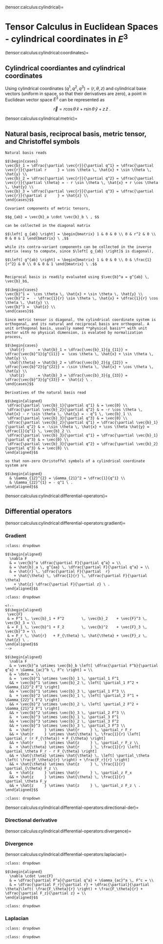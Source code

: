 (tensor:calculus:cylindrical)=
# Tensor Calculus in Euclidean Spaces - cylindrical coordinates in $E^3$

(tensor:calculus:cylindrical:coordinates)=
## Cylindrical coordiantes and cylindrical coordinates

Using cylindrical coordinates $(q^1, q^2, q^3) = (r, \theta, z)$ and cylindrical base vectors (uniform in space, so that their derivatives are zero), a point in Euclidean vector space $E^3$ can be represented as

$$\vec{r} = r \cos \theta \, \hat{x} + r \sin \theta \, \hat{y} + z \, \hat{z} \ .$$

(tensor:calculus:cylindrical:metric)=
## Natural basis, reciprocal basis, metric tensor, and Christoffel symbols

```{dropdown} Natural basis
Natural basis reads

$$\begin{cases}
\vec{b}_1 = \dfrac{\partial \vec{r}}{\partial q^1} = \dfrac{\partial \vec{r}}{\partial r     } = \cos \theta \, \hat{x} + \sin \theta \, \hat{y} \\
\vec{b}_2 = \dfrac{\partial \vec{r}}{\partial q^2} = \dfrac{\partial \vec{r}}{\partial \theta} = - r \sin \theta \, \hat{x} + r \cos \theta \, \hat{y} \\
\vec{b}_3 = \dfrac{\partial \vec{r}}{\partial q^3} = \dfrac{\partial \vec{r}}{\partial z     } = \hat{z} \\
\end{cases}$$
```

```{dropdown} Metric tensor
Covariant components of metric tensors,

$$g_{ab} = \vec{b}_a \cdot \vec{b}_b \ , $$

can be collected in the diagonal matrix

$$\left[ g_{ab} \right] = \begin{bmatrix} 1 & 0 & 0 \\ 0 & r^2 & 0 \\ 0 & 0 & 1 \end{bmatrix} \ ,$$

while its contra-variant components can be collected in the inverse matrix (easy to compute, since $\left[ g_{ab} \right]$ is diagonal),

$$\left[ g^{ab} \right] = \begin{bmatrix} 1 & 0 & 0 \\ 0 & \frac{1}{r^2} & 0 \\ 0 & 0 & 1 \end{bmatrix} \ .$$

```

```{dropdown} Reciprocal basis

Reciprocal basis is readily evaluated using $\vec{b}^a = g^{ab} \, \vec{b}_b$,

$$\begin{cases}
\vec{b}^1 =  \cos \theta \, \hat{x} + \sin \theta \, \hat{y} \\
\vec{b}^2 =  - \dfrac{1}{r} \sin \theta \, \hat{x} + \dfrac{1}{r} \cos \theta \, \hat{y} \\
\vec{b}^3 =  \hat{z} \\
\end{cases}$$

```

```{dropdown} Physical basis
Since metric tensor is diagonal, the cylindrical coordinate system is orthogonal, and its natural and reciprocal basis are orthogonal. A unit orthogonal basis, usually named **physical basis** with unit vector with no physical dimension, is evalated by normalization process,

$$\begin{cases}
  \hat{r}      = \hat{b}_1 = \dfrac{\vec{b}_1}{g_{11}} = \dfrac{\vec{b}^1}{g^{11}} =  \cos \theta \, \hat{x} + \sin \theta \, \hat{y} \\
  \hat{\theta} = \hat{b}_2 = \dfrac{\vec{b}_2}{g_{22}} = \dfrac{\vec{b}^2}{g^{22}} = -\sin \theta \, \hat{x} + \cos \theta \, \hat{y} \\
  \hat{z}      = \hat{b}_3 = \dfrac{\vec{b}_3}{g_{33}} = \dfrac{\vec{b}^3}{g^{33}} =  \hat{z} \ .
\end{cases}$$
```

```{dropdown} Derivatives of natural basis and Christoffel symbols
Derivatives of the natural basis read

$$\begin{aligned}
 \dfrac{\partial \vec{b}_1}{\partial q^1} & = \vec{0} \\
 \dfrac{\partial \vec{b}_2}{\partial q^2} & = -r \cos \theta \, \hat{x} - r \sin \theta \, \hat{y} = - q^1 \, \vec{b}_1 \\
 \dfrac{\partial \vec{b}_3}{\partial q^3} & = \vec{0} \\
 \dfrac{\partial \vec{b}_2}{\partial q^1} = \dfrac{\partial \vec{b}_1}{\partial q^2} & = -\sin \theta \, \hat{x} + \cos \theta \hat{y} = \dfrac{1}{q^1} \, \vec{b}_2 \\
 \dfrac{\partial \vec{b}_3}{\partial q^1} = \dfrac{\partial \vec{b}_1}{\partial q^3} & = \vec{0} \\
 \dfrac{\partial \vec{b}_3}{\partial q^2} = \dfrac{\partial \vec{b}_2}{\partial q^3} & = \vec{0} \\
\end{aligned}$$

so that non-zero Christoffel symbols of a cylindrical coordinate system are

$$\begin{aligned}
  & \Gamma_{12}^{2} = \Gamma_{21}^2 = \dfrac{1}{q^1} \\
  & \Gamma_{22}^{1} = - q^1 \ .
\end{aligned}$$
```

(tensor:calculus:cylindrical:differential-operators)=
## Differential operators
(tensor:calculus:cylindrical:differential-operators:gradient)=
### Gradient
```{prf:example} Gradient of a scalar field
:class: dropdown

$$\begin{aligned}
  \nabla F 
  & = \vec{b}^a \dfrac{\partial F}{\partial q^a} = \\
  & = \hat{b}_a \, g^{aa} \, \dfrac{\partial F}{\partial q^a} = \\
  & = \hat{r} \, \dfrac{\partial F}{\partial  r} 
    + \hat{\theta} \, \dfrac{1}{r} \, \dfrac{\partial F}{\partial \theta}  
    + \hat{z} \dfrac{\partial F}{\partial z} \ . 
\end{aligned}$$

```
```{prf:example} Gradient of a vector field
:class: dropdown

<!--
$$\begin{aligned}
 \vec{F}
 & = F^1 \, \vec{b}_1 + F^2        \, \vec{b}_2    + \vec{F}^3 \, \vec{b}_3 = \\
 & = F_1 \, \vec{b}^1 + F_2        \, \vec{b}^2    + \vec{F}_3 \, \vec{b}^3 = \\
 & = F_r \, \hat{r}   + F_{\theta} \, \hat{\theta} + \vec{F}_z \, \hat{z} \ .
\end{aligned}$$
-->

$$\begin{aligned}
  \nabla F 
  & = \vec{b}^a \otimes \vec{b}_b \left[ \dfrac{\partial F^b}{\partial q^a} + \Gamma_{ac}^b \, F^c \right] = \\
  & = \dots = \\
  & =  \vec{b}^1 \otimes \vec{b}_1 \, \partial_1 F^1 
  && + \vec{b}^1 \otimes \vec{b}_2 \, \left[ \partial_1 F^2 + \Gamma_{12}^2 F^2 \right]
  && + \vec{b}^1 \otimes \vec{b}_3 \, \partial_1 F^3 \\
  &  + \vec{b}^2 \otimes \vec{b}_1 \, \left[ \partial_2 F^1 + \Gamma_{22}^1 F^2 \right]
  && + \vec{b}^2 \otimes \vec{b}_2 \, \left[ \partial_2 F^2 + \Gamma_{21}^2 F^1 \right]
  && + \vec{b}^2 \otimes \vec{b}_3 \, \partial_2 F^3 \\
  &  + \vec{b}^3 \otimes \vec{b}_1 \, \partial_3 F^1 
  && + \vec{b}^3 \otimes \vec{b}_2 \, \partial_3 F^2 
  && + \vec{b}^3 \otimes \vec{b}_3 \, \partial_3 F^3 \\
  &  = \hat{r     } \otimes \hat{r     } \, \partial_r F_r   
  && + \hat{r     } \otimes \hat{\theta} \, \frac{1}{r} \left[ \partial_r (r F_{\theta}) + F_{\theta} \right]
  && + \hat{r     } \otimes \hat{z     } \, \partial_r F_z \\
  &  + \hat{\theta} \otimes \hat{r     } \, \frac{1}{r} \left[ \partial_\theta F_r - r F_{\theta} \right]
  && + \hat{\theta} \otimes \hat{\theta} \, \left[ \partial_\theta \left( \frac{F_\theta}{r} \right) + \frac{F_r}{r} \right]
  && + \hat{\theta} \otimes \hat{z     } \, \frac{1}{r} \partial_{\theta} F_z \\
  &  + \hat{z     } \otimes \hat{r     } \, \partial_z F_x   
  && + \hat{z     } \otimes \hat{\theta} \, \frac{1}{r} \partial_\theta F_y   
  && + \hat{z     } \otimes \hat{z     } \, \partial_z F_z \ .
\end{aligned}$$

```

```{prf:example} Gradient of a $2^{nd}$-order tensor field
:class: dropdown
```
(tensor:calculus:cylindrical:differential-operators:directional-der)=
### Directional derivative
(tensor:calculus:cylindrical:differential-operators:divergence)=
### Divergence
(tensor:calculus:cylindrical:differential-operators:laplacian)=
```{prf:example} Divergence of a vector field
:class: dropdown

$$\begin{aligned}
  \nabla \cdot \vec{F} 
  & = \dfrac{\partial F^a}{\partial q^a} + \Gamma_{ac}^a \, F^c = \\
  & = \dfrac{\partial F_r}{\partial r} + \dfrac{\partial}{\partial \theta}\left( \frac{F_\theta}{r} \right) + \frac{F_\theta}{r} + \dfrac{\partial F_z}{\partial z} = \\
\end{aligned}$$
```
```{prf:example} Divergence of a $2^{nd}$-order tensor field
:class: dropdown
```
### Laplacian
```{prf:example} Laplacian of a scalar field
:class: dropdown
```
```{prf:example} Laplacian of a vector field
:class: dropdown
```

